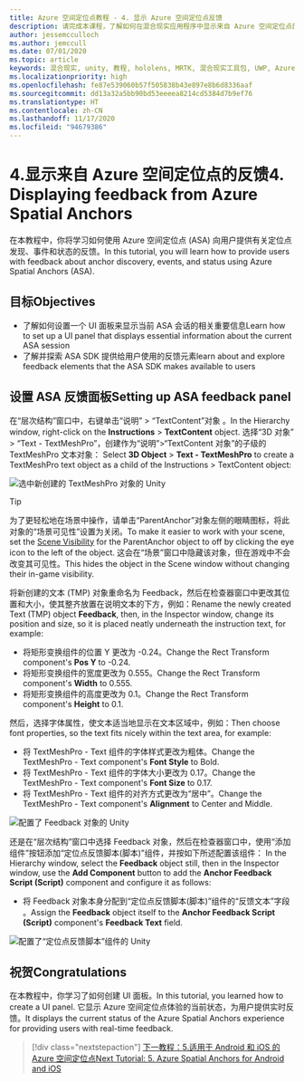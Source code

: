 ```yaml
---
title: Azure 空间定位点教程 - 4. 显示 Azure 空间定位点反馈
description: 请完成本课程，了解如何在混合现实应用程序中显示来自 Azure 空间定位点的反馈。
author: jessemcculloch
ms.author: jemccull
ms.date: 07/01/2020
ms.topic: article
keywords: 混合现实, unity, 教程, hololens, MRTK, 混合现实工具包, UWP, Azure 空间定位点, 会话, 反馈元素
ms.localizationpriority: high
ms.openlocfilehash: fe87e539060b57f505838b43e897e8b6d8336aaf
ms.sourcegitcommit: dd13a32a5bb90bd53eeeea8214cd5384d7b9ef76
ms.translationtype: HT
ms.contentlocale: zh-CN
ms.lasthandoff: 11/17/2020
ms.locfileid: "94679386"
---
```

# <a name="4-displaying-feedback-from-azure-spatial-anchors"></a><span data-ttu-id="92641-105">4.显示来自 Azure 空间定位点的反馈</span><span class="sxs-lookup"><span data-stu-id="92641-105">4. Displaying feedback from Azure Spatial Anchors</span></span>

<span data-ttu-id="92641-106">在本教程中，你将学习如何使用 Azure 空间定位点 (ASA) 向用户提供有关定位点发现、事件和状态的反馈。</span><span class="sxs-lookup"><span data-stu-id="92641-106">In this tutorial, you will learn how to provide users with feedback about anchor discovery, events, and status using Azure Spatial Anchors (ASA).</span></span>

## <a name="objectives"></a><span data-ttu-id="92641-107">目标</span><span class="sxs-lookup"><span data-stu-id="92641-107">Objectives</span></span>

* <span data-ttu-id="92641-108">了解如何设置一个 UI 面板来显示当前 ASA 会话的相关重要信息</span><span class="sxs-lookup"><span data-stu-id="92641-108">Learn how to set up a UI panel that displays essential information about the current ASA session</span></span>
* <span data-ttu-id="92641-109">了解并探索 ASA SDK 提供给用户使用的反馈元素</span><span class="sxs-lookup"><span data-stu-id="92641-109">learn about and explore feedback elements that the ASA SDK makes available to users</span></span>

## <a name="setting-up-asa-feedback-panel"></a><span data-ttu-id="92641-110">设置 ASA 反馈面板</span><span class="sxs-lookup"><span data-stu-id="92641-110">Setting up ASA feedback panel</span></span>

<span data-ttu-id="92641-111">在“层次结构”窗口中，右键单击“说明” > “TextContent”对象 。</span><span class="sxs-lookup"><span data-stu-id="92641-111">In the Hierarchy window, right-click on the **Instructions** > **TextContent** object.</span></span> <span data-ttu-id="92641-112">选择“3D 对象” > “Text - TextMeshPro”，创建作为“说明”>“TextContent 对象”的子级的 TextMeshPro 文本对象： </span><span class="sxs-lookup"><span data-stu-id="92641-112">Select **3D Object** > **Text - TextMeshPro** to create a TextMeshPro text object as a child of the Instructions > TextContent object:</span></span>

![选中新创建的 TextMeshPro 对象的 Unity](images/mr-learning-asa/asa-04-section1-step1-1.png)

> [!TIP]
> <span data-ttu-id="92641-114">为了更轻松地在场景中操作，请单击“ParentAnchor”对象左侧的眼睛图标，将此对象的“场景可见性”设置为关闭。<a href="https://docs.unity3d.com/Manual/SceneVisibility.html" target="_blank"></a></span><span class="sxs-lookup"><span data-stu-id="92641-114">To make it easier to work with your scene, set the  <a href="https://docs.unity3d.com/Manual/SceneVisibility.html" target="_blank">Scene Visibility</a> for the ParentAnchor object to off by clicking the eye icon to the left of the object.</span></span> <span data-ttu-id="92641-115">这会在“场景”窗口中隐藏该对象，但在游戏中不会改变其可见性。</span><span class="sxs-lookup"><span data-stu-id="92641-115">This hides the object in the Scene window without changing their in-game visibility.</span></span>

<span data-ttu-id="92641-116">将新创建的文本 (TMP) 对象重命名为 Feedback，然后在检查器窗口中更改其位置和大小，使其整齐放置在说明文本的下方，例如：</span><span class="sxs-lookup"><span data-stu-id="92641-116">Rename the newly created Text (TMP) object **Feedback**, then, in the Inspector window, change its position and size, so it is placed neatly underneath the instruction text, for example:</span></span>

* <span data-ttu-id="92641-117">将矩形变换组件的位置 Y 更改为 -0.24。</span><span class="sxs-lookup"><span data-stu-id="92641-117">Change the Rect Transform component's **Pos Y** to -0.24.</span></span>
* <span data-ttu-id="92641-118">将矩形变换组件的宽度更改为 0.555。</span><span class="sxs-lookup"><span data-stu-id="92641-118">Change the Rect Transform component's **Width** to 0.555.</span></span>
* <span data-ttu-id="92641-119">将矩形变换组件的高度更改为 0.1。</span><span class="sxs-lookup"><span data-stu-id="92641-119">Change the Rect Transform component's **Height** to 0.1.</span></span>

<span data-ttu-id="92641-120">然后，选择字体属性，使文本适当地显示在文本区域中，例如：</span><span class="sxs-lookup"><span data-stu-id="92641-120">Then choose font properties, so the text fits nicely within the text area, for example:</span></span>

* <span data-ttu-id="92641-121">将 TextMeshPro - Text 组件的字体样式更改为粗体。</span><span class="sxs-lookup"><span data-stu-id="92641-121">Change the TextMeshPro - Text component's **Font Style** to Bold.</span></span>
* <span data-ttu-id="92641-122">将 TextMeshPro - Text 组件的字体大小更改为 0.17。</span><span class="sxs-lookup"><span data-stu-id="92641-122">Change the TextMeshPro - Text component's **Font Size** to 0.17.</span></span>
* <span data-ttu-id="92641-123">将 TextMeshPro - Text 组件的对齐方式更改为“居中”。</span><span class="sxs-lookup"><span data-stu-id="92641-123">Change the TextMeshPro - Text component's **Alignment** to Center and Middle.</span></span>

![配置了 Feedback 对象的 Unity](images/mr-learning-asa/asa-04-section1-step1-2.png)

<span data-ttu-id="92641-125">还是在“层次结构”窗口中选择 Feedback 对象，然后在检查器窗口中，使用“添加组件”按钮添加“定位点反馈脚本(脚本)”组件，并按如下所述配置该组件：  </span><span class="sxs-lookup"><span data-stu-id="92641-125">In the Hierarchy window, select the **Feedback** object still, then in the Inspector window, use the **Add Component** button to add the **Anchor Feedback Script (Script)** component and configure it as follows:</span></span>

* <span data-ttu-id="92641-126">将 Feedback 对象本身分配到“定位点反馈脚本(脚本)”组件的“反馈文本”字段  。</span><span class="sxs-lookup"><span data-stu-id="92641-126">Assign the **Feedback** object itself to the **Anchor Feedback Script (Script)** component's **Feedback Text** field.</span></span>

![配置了“定位点反馈脚本”组件的 Unity](images/mr-learning-asa/asa-04-section1-step1-3.png)

## <a name="congratulations"></a><span data-ttu-id="92641-128">祝贺</span><span class="sxs-lookup"><span data-stu-id="92641-128">Congratulations</span></span>

<span data-ttu-id="92641-129">在本教程中，你学习了如何创建 UI 面板。</span><span class="sxs-lookup"><span data-stu-id="92641-129">In this tutorial, you learned how to create a UI panel.</span></span> <span data-ttu-id="92641-130">它显示 Azure 空间定位点体验的当前状态，为用户提供实时反馈。</span><span class="sxs-lookup"><span data-stu-id="92641-130">It displays the current status of the Azure Spatial Anchors experience for providing users with real-time feedback.</span></span>

> [!div class="nextstepaction"]
> [<span data-ttu-id="92641-131">下一教程：5.适用于 Android 和 iOS 的 Azure 空间定位点</span><span class="sxs-lookup"><span data-stu-id="92641-131">Next Tutorial: 5. Azure Spatial Anchors for Android and iOS</span></span>](mr-learning-asa-05.md)
